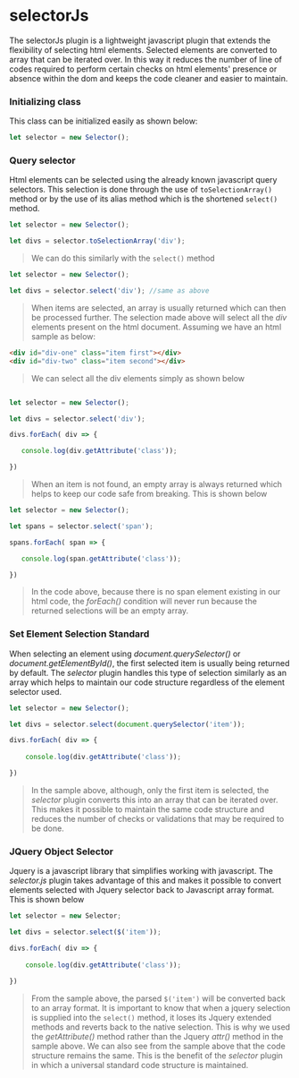 # selectorJs
The selectorJs plugin is a lightweight javascript plugin that extends the flexibility of selecting html elements. Selected elements are converted to array that can be iterated over. In this way it reduces the number of line of codes required to perform certain checks on html elements' presence or absence within the dom and keeps the code cleaner and easier to maintain.

### Initializing class
This class can be initialized easily as shown below: 

 ```js
 let selector = new Selector();
 ```

### Query selector
Html elements can be selected using the already known javascript query selectors. This selection is done through the use of ```toSelectionArray()``` method or by the use of its alias method which is the shortened ```select()``` method.

 ```js
 let selector = new Selector();

 let divs = selector.toSelectionArray('div');
 ```

 > We can do this similarly with the ```select()``` method

 ```js
 let selector = new Selector();

 let divs = selector.select('div'); //same as above
 ```

 > When items are selected, an array is usually returned which can then be processed further. The selection made above will select all the _div_ elements present on the html document. Assuming we have an html sample as below: 

 ```html
 <div id="div-one" class="item first"></div>
 <div id="div-two" class="item second"></div>
 ``` 

 > We can select all the div elements simply as shown below 

 ```js

 let selector = new Selector();

 let divs = selector.select('div');

 divs.forEach( div => {

    console.log(div.getAttribute('class')); 

 })
 ``` 

 > When an item is not found, an empty array is always returned which helps to keep our code safe from breaking. This is shown below

 ```js
 let selector = new Selector();

 let spans = selector.select('span');

 spans.forEach( span => {

    console.log(span.getAttribute('class')); 

 })
 ```

 > In the code above, because there is no span element existing in our html code, the _forEach()_ condition will never run because the returned selections will be an empty array.

### Set Element Selection Standard

When selecting an element using _document.querySelector()_ or _document.getElementById()_, the first selected item is usually being returned by default. The _selector_ plugin handles this type of selection similarly as an array which helps to maintain our code structure regardless of the element selector used. 

```js 
let selector = new Selector();

let divs = selector.select(document.querySelector('item'));

divs.forEach( div => {
    
    console.log(div.getAttribute('class')); 

})
```

> In the sample above, although, only the first item is selected, the _selector_ plugin converts this into an array that can be iterated over. This makes it possible to maintain the same code structure and reduces the number of checks or validations that may be required to be done.


### JQuery Object Selector 
Jquery is a javascript library that simplifies working with javascript. The _selector.js_ plugin takes advantage of this and makes it possible to convert elements selected with Jquery selector back to Javascript array format. This is shown below

```js 
let selector = new Selector;

let divs = selector.select($('item'));

divs.forEach( div => {
    
    console.log(div.getAttribute('class')); 

})
```

> From the sample above, the parsed ```$('item')``` will be converted back to an array format. It is important to know that when a jquery selection is supplied into the ```select()``` method, it loses its Jquery extended methods and reverts back to the native selection. This is why we used the _getAttribute()_ method rather than the Jquery _attr()_ method in the sample above. We can also see from the sample above that the code structure remains the same. This is the benefit of the _selector_ plugin in which a universal standard code structure is maintained.

